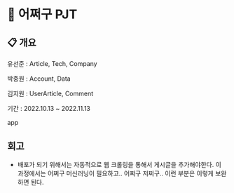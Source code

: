 # 🚩 어쩌구 PJT

## 📋 개요





유선준 : Article, Tech, Company

박중원 : Account, Data

김지원 : UserArticle, Comment



기간 : 2022.10.13 ~ 2022.11.13





app 















## 회고

- 배포가 되기 위해서는 자동적으로 웹 크롤링을 통해서 게시글을 추가해야한다. 이 과정에서는 어쩌구 머신러닝이 필요하고.. 어쩌구 저쩌구..  이런 부분은 이렇게 보완하면 된다.

  